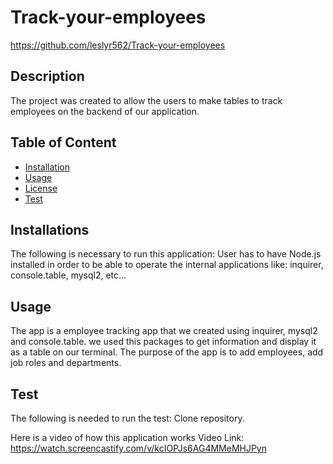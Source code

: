 


# Track-your-employees
https://github.com/leslyr562/Track-your-employees
    
## Description 
The project was created to allow the users to make tables to track employees on the backend of our application.

## Table of Content
- [Installation](#installation)
- [Usage](#usage)
- [License](#license)
- [Test](#test)

## Installations
The following is necessary to run this application: User has to have Node.js installed in order to be able to operate the internal applications like: inquirer, console.table, mysql2, etc...

## Usage
The app is a employee tracking app that we created using inquirer, mysql2 and console.table. we used this packages to get  information and display it as a table on our terminal.
The purpose of the app is to add employees, add job roles and departments.

 
## Test
The following is needed to run the test: Clone repository.

Here is a video of how this application works
Video Link: https://watch.screencastify.com/v/kcIOPJs6AG4MMeMHJPyn